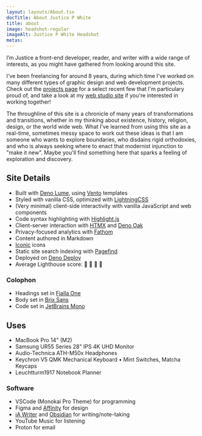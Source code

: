 ```yaml
---
layout: layouts/About.tsx
docTitle: About Justice P White
title: about
image: headshot-regular
imageAlt: Justice P White Headshot
metas:
---
```


I’m Justice a front-end developer, reader, and writer with a wide range of interests, as you might have gathered from looking around this site.

I've been freelancing for around 8 years, during which time I've worked on many different types of graphic design and web development projects. Check out the [projects page](/projects) for a select recent few that I'm particulary proud of, and take a look at my [web studio site](https://www.ds-design-studio.com) if you're interested in working together!

The throughline of this site is a chronicle of many years of transformations and transitions, whether in my thinking about existence, history, religion, design, or the world wide web. What I've learned from using this site as a real-time, sometimes messy space to work out these ideas is that I am someone who wants to explore boundaries, who disdains rigid orthodoxies, and who is always seeking where to enact that modernist injunction to "make it new". Maybe you'll find something here that sparks a feeling of exploration and discovery.

## Site Details

- Built with [Deno Lume](https://lume.land/), using [Vento](https://vento.js.org/) templates
- Styled with vanilla CSS, optimized with [LightningCSS](https://lightningcss.dev/docs.html)
- (Very minimal) client-side interactivity with vanilla JavaScript and web components
- Code syntax highlighting with [Highlight.js](https://highlightjs.org/)
- Client-server interaction with [HTMX](https://htmx.org/) and [Deno Oak](https://deno.land/x/oak@v12.6.2)
- Privacy-focused analytics with [Fathom](https://usefathom.com/)
- Content authored in Markdown
- [Iconic](https://iconic.app/) icons
- Static site search indexing with [Pagefind](https://pagefind.app/)
- Deployed on [Deno Deploy](https://deno.com/deploy)
- Average Lighthouse score: 💯 💯 💯 💯

### Colophon

- Headings set in [Fjalla One](https://fonts.google.com/specimen/Fjalla+One)
- Body set in [Brix Sans](https://www.hvdfonts.com/fonts/brix-sans)
- Code set in [JetBrains Mono](https://www.jetbrains.com/lp/mono/)

## Uses

- MacBook Pro 14" (M2)
- Samsung UR55 Series 28" IPS 4K UHD Monitor
- Audio-Technica ATH-M50x Headphones
- Keychron V5 QMK Mechanical Keyboard • Mint Switches, Matcha Keycaps
- Leuchtturm1917 Notebook Planner

### Software

- VSCode (Monokai Pro Theme) for programming
- Figma and [Affinity](https://affinity.serif.com/en-us/) for design
- [iA Writer](https://ia.net/writer) and [Obsidian](https://obsidian.md/) for writing/note-taking
- YouTube Music for listening
- Proton for email
